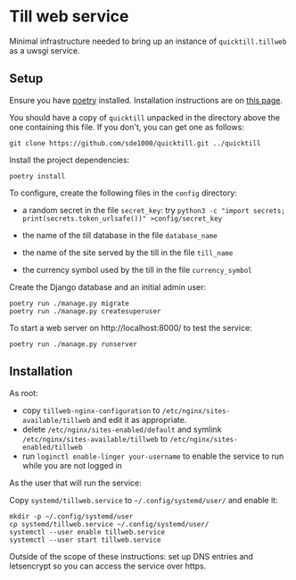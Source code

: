 Till web service
================

Minimal infrastructure needed to bring up an instance of
`quicktill.tillweb` as a uwsgi service.

Setup
-----

Ensure you have [poetry](https://python-poetry.org/)
installed. Installation instructions are on
[this page](https://python-poetry.org/docs/master/).

You should have a copy of `quicktill` unpacked in the directory above
the one containing this file. If you don't, you can get one as
follows:

```
git clone https://github.com/sde1000/quicktill.git ../quicktill
```

Install the project dependencies:

```
poetry install
```

To configure, create the following files in the `config` directory:

 * a random secret in the file `secret_key`: try `python3 -c "import
   secrets; print(secrets.token_urlsafe())" >config/secret_key`

 * the name of the till database in the file `database_name`

 * the name of the site served by the till in the file `till_name`

 * the currency symbol used by the till in the file `currency_symbol`

Create the Django database and an initial admin user:

```
poetry run ./manage.py migrate
poetry run ./manage.py createsuperuser
```

To start a web server on http://localhost:8000/ to test the service:
```
poetry run ./manage.py runserver
```

Installation
------------

As root:

* copy `tillweb-nginx-configuration` to `/etc/nginx/sites-available/tillweb`
and edit it as appropriate.
* delete `/etc/nginx/sites-enabled/default` and symlink
`/etc/nginx/sites-available/tillweb` to `/etc/nginx/sites-enabled/tillweb`
* run `loginctl enable-linger your-username` to enable the service to run
while you are not logged in

As the user that will run the service:

Copy `systemd/tillweb.service` to `~/.config/systemd/user/` and enable it:

```
mkdir -p ~/.config/systemd/user
cp systemd/tillweb.service ~/.config/systemd/user/
systemctl --user enable tillweb.service
systemctl --user start tillweb.service
```

Outside of the scope of these instructions: set up DNS entries and
letsencrypt so you can access the service over https.
